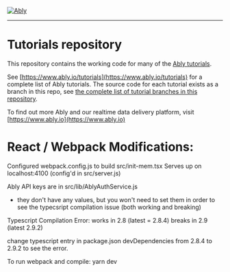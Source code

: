 [![Ably](https://s3.amazonaws.com/files.ably.io/logo-with-type.png)](https://www.ably.io)

---

# Tutorials repository

This repository contains the working code for many of the [Ably tutorials](https://www.ably.io/tutorials).

See [https://www.ably.io/tutorials](https://www.ably.io/tutorials) for a complete list of Ably tutorials. The source code for each tutorial exists as a branch in this repo, see [the complete list of tutorial branches in this repository](https://github.com/ably/tutorials/branches/all).

To find out more Ably and our realtime data delivery platform, visit [https://www.ably.io](https://www.ably.io)



# React / Webpack Modifications:

Configured webpack.config.js to build src/init-mem.tsx
Serves up on localhost:4100 (config'd in src/server.js)


Ably API keys are in src/lib/AblyAuthService.js
 - they don't have any values, but you won't need to set them in order to see the typecsript compilation issue (both working and breaking)

Typescript Compilation Error:
works in 2.8 (latest = 2.8.4)
breaks in 2.9 (latest 2.9.2)

change typescript entry in package.json devDependencies from 2.8.4 to 2.9.2 to see the error.

To run webpack and compile: yarn dev
